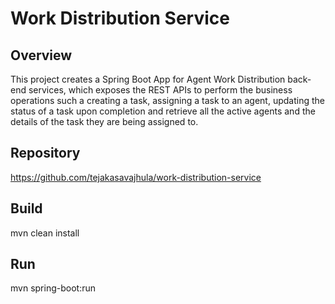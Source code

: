 # Work Distribution Service

## Overview
This project creates a Spring Boot App for Agent Work Distribution back-end services, which exposes the REST APIs to perform the business operations such a creating a task, assigning a task to an agent, updating the status of a task upon completion and retrieve all the active agents and the details of the task they are being assigned to.

## Repository
https://github.com/tejakasavajhula/work-distribution-service

## Build
mvn clean install

## Run
mvn spring-boot:run 
